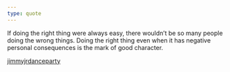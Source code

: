 ```yaml
---
type: quote
---
```


If doing the right thing were always easy, there wouldn’t be so many people doing the wrong things. Doing the right thing even when it has negative personal consequences is the mark of good character.

[jimmyjrdanceparty](https://www.reddit.com/r/relationship_advice/comments/ixplv5/updatemy26m_brother29m_is_married_to_and_cheating/g685sh7/)
